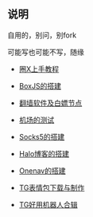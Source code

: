 ## 说明


自用的，别问，别fork

可能写也可能不写，随缘


* [圈X上手教程](https://github.com/Yiov/notes/tree/main/quantumultX)

* [BoxJS的搭建](https://github.com/Yiov/notes/tree/main/boxjs)

* [翻墙软件及白嫖节点](https://github.com/Yiov/notes/tree/main/Proxy)

* [机场的测试](https://github.com/Yiov/notes/tree/main/airports)

* [Socks5的搭建](https://github.com/Yiov/notes/tree/main/socks5)

* [Halo博客的搭建](https://hub.fastgit.xyz/Yiov/notes/tree/main/Halo)

* [Onenav的搭建](https://github.com/Yiov/notes/tree/main/onenav)

* [TG表情包下载与制作](https://github.com/Yiov/notes/tree/main/sticker)

* [TG好用机器人合辑](https://github.com/Yiov/notes/tree/main/TGBot)
